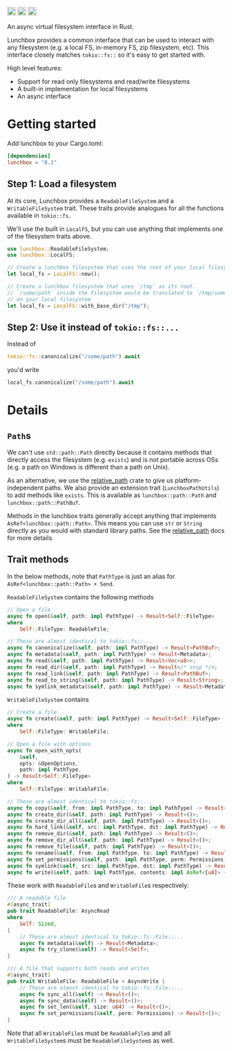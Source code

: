 [<img alt="github" src="https://img.shields.io/badge/github-vivekpanyam/lunchbox-8da0cb?style=for-the-badge&logo=github" height="20">](https://github.com/vivekpanyam/lunchbox)
[<img alt="crates.io" src="https://img.shields.io/crates/v/lunchbox.svg?style=for-the-badge&logo=rust" height="20">](https://crates.io/crates/lunchbox)
[<img alt="docs.rs" src="https://img.shields.io/badge/docs.rs-lunchbox-66c2a5?style=for-the-badge&logo=docs.rs" height="20">](https://docs.rs/lunchbox)

An async virtual filesystem interface in Rust.

Lunchbox provides a common interface that can be used to interact with any filesystem (e.g. a local FS, in-memory FS, zip filesystem, etc). This interface closely matches `tokio::fs::` so it's easy to get started with.

High level features:
- Support for read only filesystems and read/write filesystems
- A built-in implementation for local filesystems
- An async interface


# Getting started

Add lunchbox to your Cargo.toml:

```toml
[dependencies]
lunchbox = "0.1"
```

## Step 1: Load a filesystem

At its core, Lunchbox provides a `ReadableFileSystem` and a `WritableFileSystem` trait. These traits provide analogues for all the functions available in `tokio::fs`.

We'll use the built in `LocalFS`, but you can use anything that implements one of the filesystem traits above.

```rust
use lunchbox::ReadableFileSystem;
use lunchbox::LocalFS;

// Create a lunchbox filesystem that uses the root of your local filesystem as its root
let local_fs = LocalFS::new();

// Create a lunchbox filesystem that uses `/tmp` as its root.
// `/some/path` inside the filesystem would be translated to `/tmp/some/path`
// on your local filesystem
let local_fs = LocalFS::with_base_dir("/tmp");
```
## Step 2: Use it instead of `tokio::fs::...`

Instead of
```rust
tokio::fs::canonicalize("/some/path").await
```

you'd write

```rust
local_fs.canonicalize("/some/path").await
```

# Details

## `Path`s

We can't use `std::path::Path` directly because it contains methods that directly access the filesystem (e.g. `exists`) and is not portable across OSs (e.g. a path on Windows is different than a path on Unix).

As an alternative, we use the [relative_path](https://docs.rs/relative-path/1.7.2/relative_path/index.html) crate to give us platform-independent paths. We also provide an extension trait (`LunchboxPathUtils`) to add methods like `exists`. This is available as `lunchbox::path::Path` and `lunchbox::path::PathBuf`.

Methods in the lunchbox traits generally accept anything that implements `AsRef<lunchbox::path::Path>`. This means you can use `str` or `String` directly as you would with standard library paths. See the [relative_path](https://docs.rs/relative-path/1.7.2/relative_path/index.html) docs for more details.

## Trait methods

In the below methods, note that `PathType` is just an alias for `AsRef<lunchbox::path::Path> + Send`.

`ReadableFileSystem` contains the following methods
```rust
// Open a file
async fn open(&self, path: impl PathType) -> Result<Self::FileType>
where
    Self::FileType: ReadableFile;

// These are almost identical to tokio::fs::...
async fn canonicalize(&self, path: impl PathType) -> Result<PathBuf>;
async fn metadata(&self, path: impl PathType) -> Result<Metadata>;
async fn read(&self, path: impl PathType) -> Result<Vec<u8>>;
async fn read_dir(&self, path: impl PathType) -> Result</* snip */>;
async fn read_link(&self, path: impl PathType) -> Result<PathBuf>;
async fn read_to_string(&self, path: impl PathType) -> Result<String>;
async fn symlink_metadata(&self, path: impl PathType) -> Result<Metadata>;
```

`WritableFileSystem` contains
```rust
// Create a file
async fn create(&self, path: impl PathType) -> Result<Self::FileType>
where
    Self::FileType: WritableFile;

// Open a file with options
async fn open_with_opts(
    &self,
    opts: &OpenOptions,
    path: impl PathType,
) -> Result<Self::FileType>
where
    Self::FileType: WritableFile;

// These are almost identical to tokio::fs::...
async fn copy(&self, from: impl PathType, to: impl PathType) -> Result<u64>;
async fn create_dir(&self, path: impl PathType) -> Result<()>;
async fn create_dir_all(&self, path: impl PathType) -> Result<()>;
async fn hard_link(&self, src: impl PathType, dst: impl PathType) -> Result<()>;
async fn remove_dir(&self, path: impl PathType) -> Result<()>;
async fn remove_dir_all(&self, path: impl PathType) -> Result<()>;
async fn remove_file(&self, path: impl PathType) -> Result<()>;
async fn rename(&self, from: impl PathType, to: impl PathType) -> Result<()>;
async fn set_permissions(&self, path: impl PathType, perm: Permissions) -> Result<()>;
async fn symlink(&self, src: impl PathType, dst: impl PathType) -> Result<()>;
async fn write(&self, path: impl PathType, contents: impl AsRef<[u8]> + Send) -> Result<()>;
```

These work with `ReadableFile`s and `WritableFile`s respectively:

```rust
/// A readable file
#[async_trait]
pub trait ReadableFile: AsyncRead
where
    Self: Sized,
{
    // These are almost identical to tokio::fs::File::...
    async fn metadata(&self) -> Result<Metadata>;
    async fn try_clone(&self) -> Result<Self>;
}

/// A file that supports both reads and writes
#[async_trait]
pub trait WritableFile: ReadableFile + AsyncWrite {
    // These are almost identical to tokio::fs::File::...
    async fn sync_all(&self) -> Result<()>;
    async fn sync_data(&self) -> Result<()>;
    async fn set_len(&self, size: u64) -> Result<()>;
    async fn set_permissions(&self, perm: Permissions) -> Result<()>;
}
```

Note that all `WritableFile`s must be `ReadableFile`s and all `WritableFileSystem`s must be `ReadableFileSystem`s as well.